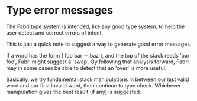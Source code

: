 # Type error messages

The Fabri type system is intended, like any good type system, to help the user detect and correct errors of intent.

This is just a quick note to suggest a way to generate good error messages. 

If a word has the form ( foo bar -- baz ), and the top of the stack reads 'bar foo', Fabri might suggest a 'swap'. By following that analysis forward, Fabri may in some cases be able to detect that an 'over' is more useful. 

Basically, we try fundamental stack manipulations in between our last valid word and our first invalid word, then continue to type check. Whichever manipulation gives the best result (if any) is suggested. 